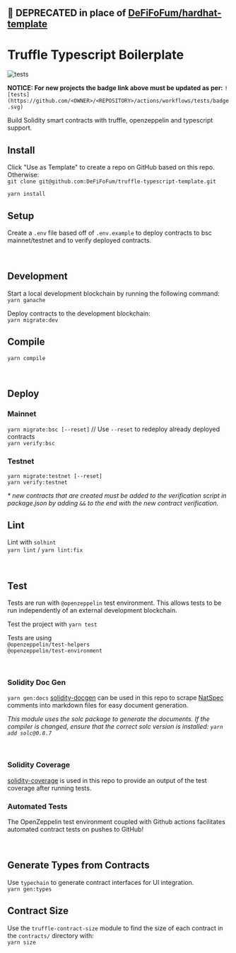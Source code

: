 ## 🛑 DEPRECATED in place of [DeFiFoFum/hardhat-template](https://github.com/DeFiFoFum/hardhat-template)
# Truffle Typescript Boilerplate
![tests](https://github.com/DeFiFoFum/truffle-typescript-template/actions/workflows/tests/badge.svg)

__NOTICE: For new projects the badge link above must be updated as per:__
`![tests](https://github.com/<OWNER>/<REPOSITORY>/actions/workflows/tests/badge.svg)`


Build Solidity smart contracts with truffle, openzeppelin and typescript support.

## Install 
Click "Use as Template" to create a repo on GitHub based on this repo. Otherwise:  
`git clone git@github.com:DeFiFoFum/truffle-typescript-template.git`   
  
`yarn install`

## Setup
Create a `.env` file based off of `.env.example` to deploy contracts to bsc mainnet/testnet and to verify deployed contracts.  

</br>

## Development
Start a local development blockchain by running the following command:  
`yarn ganache`  
  
Deploy contracts to the development blockchain:  
`yarn migrate:dev` 

## Compile
`yarn compile`

</br>

## Deploy 

### Mainnet
`yarn migrate:bsc [--reset]` // Use `--reset` to redeploy already deployed contracts   
`yarn verify:bsc`  

### Testnet
`yarn migrate:testnet [--reset]`  
`yarn verify:testnet`  
  
_* new contracts that are created must be added to the verification script in package.json by adding `&&` to the end with the new contract verification._


## Lint
Lint with `solhint`  
`yarn lint` / `yarn lint:fix`    

</br>

## Test
Tests are run with `@openzeppelin` test environment. This allows tests to be run independently of an external development blockchain.   

Test the project with `yarn test`   

Tests are using  
`@openzeppelin/test-helpers`  
`@openzeppelin/test-environment` 

</br>

### Solidity Doc Gen
`yarn gen:docs`
[solidity-docgen](https://github.com/OpenZeppelin/solidity-docgen) can be used in this repo to scrape [NatSpec](https://docs.soliditylang.org/en/latest/natspec-format.html) comments into markdown files for easy document generation.  

_This module uses the solc package to generate the documents. If the compiler is changed, ensure that the correct solc version is installed: `yarn add solc@0.8.7`_

</br>

### Solidity Coverage
[solidity-coverage](https://www.npmjs.com/package/solidity-coverage) is used in this repo to provide an output of the test coverage after running tests.

### Automated Tests
The OpenZeppelin test environment coupled with Github actions facilitates automated contract tests on pushes to GitHub! 

</br>

## Generate Types from Contracts
Use `typechain` to generate contract interfaces for UI integration.  
`yarn gen:types`  

## Contract Size 
Use the `truffle-contract-size` module to find the size of each contract in the `contracts/` directory with:  
`yarn size`  

